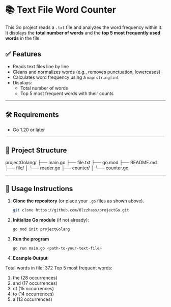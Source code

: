 # 📚 Text File Word Counter

This Go project reads a `.txt` file and analyzes the word frequency within it. It displays the **total number of words** and the **top 5 most frequently used words** in the file.

## ✅ Features

- Reads text files line by line
- Cleans and normalizes words (e.g., removes punctuation, lowercases)
- Calculates word frequency using a `map[string]int`
- Displays:
  - Total number of words
  - Top 5 most frequent words with their counts

---

## 🛠️ Requirements

- Go 1.20 or later

---

## 📂 Project Structure

projectGolang/
├── main.go
├── file.txt
├── go.mod
├── README.md
├── file/
│   └── reader.go
├── counter/
│   └── counter.go

---

## 🚀 Usage Instructions

1. **Clone the repository** (or place your `.go` files as shown above).

    ```bash
    git clone https://github.com/Olzzhass/projectGo.git

2. **Initialize Go module** (if not already):

   ```bash
   go mod init projectGolang

3. **Run the program**

    ```bash
    go run main.go <path-to-your-text-file>

4. **Example Output**

Total words in file: 372
Top 5 most frequent words:
1. the (28 occurrences)
2. and (17 occurrences)
3. of (15 occurrences)
4. to (14 occurrences)
5. a (13 occurrences)